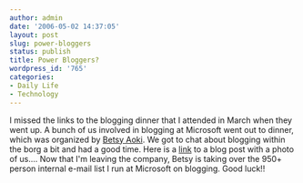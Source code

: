 ```yaml
---
author: admin
date: '2006-05-02 14:37:05'
layout: post
slug: power-bloggers
status: publish
title: Power Bloggers?
wordpress_id: '765'
categories:
- Daily Life
- Technology
---
```


I missed the links to the blogging dinner that I attended in March when
they went up. A bunch of us involved in blogging at Microsoft went out
to dinner, which was organized by [Betsy
Aoki](http://blogs.msdn.com/betsya/). We got to chat about blogging
within the borg a bit and had a good time. Here is a
[link](http://blogs.msdn.com/korbyp/archive/2006/03/05/544111.aspx) to a
blog post with a photo of us.... Now that I'm leaving the company, Betsy
is taking over the 950+ person internal e-mail list I run at Microsoft
on blogging. Good luck!!
